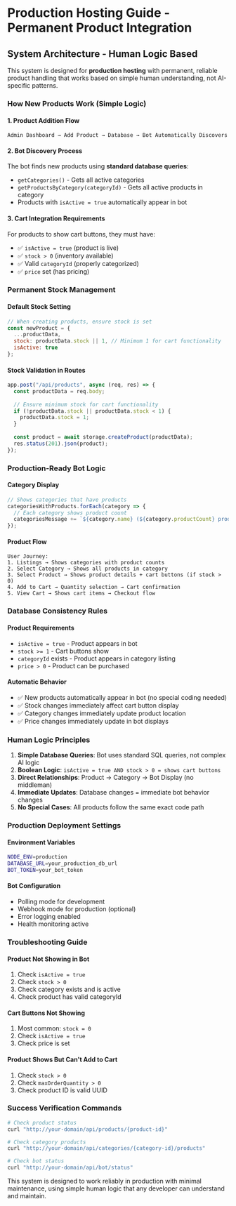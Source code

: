 # Production Hosting Guide - Permanent Product Integration

## System Architecture - Human Logic Based

This system is designed for **production hosting** with permanent, reliable product handling that works based on simple human understanding, not AI-specific patterns.

### How New Products Work (Simple Logic)

#### 1. Product Addition Flow
```
Admin Dashboard → Add Product → Database → Bot Automatically Discovers
```

#### 2. Bot Discovery Process 
The bot finds new products using **standard database queries**:
- `getCategories()` - Gets all active categories
- `getProductsByCategory(categoryId)` - Gets all active products in category 
- Products with `isActive = true` automatically appear in bot

#### 3. Cart Integration Requirements
For products to show cart buttons, they must have:
- ✅ `isActive = true` (product is live)
- ✅ `stock > 0` (inventory available) 
- ✅ Valid `categoryId` (properly categorized)
- ✅ `price` set (has pricing)

### Permanent Stock Management

#### Default Stock Setting
```javascript
// When creating products, ensure stock is set
const newProduct = {
  ...productData,
  stock: productData.stock || 1, // Minimum 1 for cart functionality
  isActive: true
};
```

#### Stock Validation in Routes
```javascript
app.post("/api/products", async (req, res) => {
  const productData = req.body;
  
  // Ensure minimum stock for cart functionality
  if (!productData.stock || productData.stock < 1) {
    productData.stock = 1;
  }
  
  const product = await storage.createProduct(productData);
  res.status(201).json(product);
});
```

### Production-Ready Bot Logic

#### Category Display
```javascript
// Shows categories that have products
categoriesWithProducts.forEach(category => {
  // Each category shows product count
  categoriesMessage += `${category.name} (${category.productCount} products)`;
});
```

#### Product Flow
```
User Journey:
1. Listings → Shows categories with product counts
2. Select Category → Shows all products in category  
3. Select Product → Shows product details + cart buttons (if stock > 0)
4. Add to Cart → Quantity selection → Cart confirmation
5. View Cart → Shows cart items → Checkout flow
```

### Database Consistency Rules

#### Product Requirements
- `isActive = true` - Product appears in bot
- `stock >= 1` - Cart buttons show
- `categoryId` exists - Product appears in category listing
- `price > 0` - Product can be purchased

#### Automatic Behavior
- ✅ New products automatically appear in bot (no special coding needed)
- ✅ Stock changes immediately affect cart button display
- ✅ Category changes immediately update product location
- ✅ Price changes immediately update in bot displays

### Human Logic Principles

1. **Simple Database Queries**: Bot uses standard SQL queries, not complex AI logic
2. **Boolean Logic**: `isActive = true AND stock > 0 = shows cart buttons`
3. **Direct Relationships**: Product → Category → Bot Display (no middleman)
4. **Immediate Updates**: Database changes = immediate bot behavior changes
5. **No Special Cases**: All products follow the same exact code path

### Production Deployment Settings

#### Environment Variables
```bash
NODE_ENV=production
DATABASE_URL=your_production_db_url
BOT_TOKEN=your_bot_token
```

#### Bot Configuration
- Polling mode for development
- Webhook mode for production (optional)
- Error logging enabled
- Health monitoring active

### Troubleshooting Guide

#### Product Not Showing in Bot
1. Check `isActive = true`
2. Check `stock > 0` 
3. Check category exists and is active
4. Check product has valid categoryId

#### Cart Buttons Not Showing
1. Most common: `stock = 0`
2. Check `isActive = true`
3. Check price is set

#### Product Shows But Can't Add to Cart
1. Check `stock > 0`
2. Check `maxOrderQuantity > 0`
3. Check product ID is valid UUID

### Success Verification Commands
```bash
# Check product status
curl "http://your-domain/api/products/{product-id}"

# Check category products  
curl "http://your-domain/api/categories/{category-id}/products"

# Check bot status
curl "http://your-domain/api/bot/status"
```

This system is designed to work reliably in production with minimal maintenance, using simple human logic that any developer can understand and maintain.